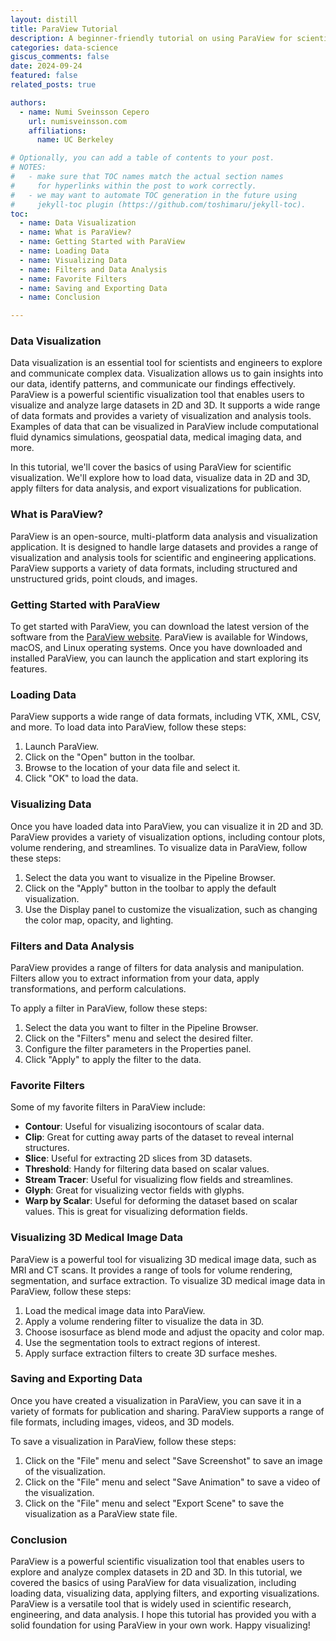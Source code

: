 ```yaml
---
layout: distill
title: ParaView Tutorial
description: A beginner-friendly tutorial on using ParaView for scientific visualization
categories: data-science
giscus_comments: false
date: 2024-09-24
featured: false
related_posts: true

authors:
  - name: Numi Sveinsson Cepero
    url: numisveinsson.com
    affiliations:
      name: UC Berkeley

# Optionally, you can add a table of contents to your post.
# NOTES:
#   - make sure that TOC names match the actual section names
#     for hyperlinks within the post to work correctly.
#   - we may want to automate TOC generation in the future using
#     jekyll-toc plugin (https://github.com/toshimaru/jekyll-toc).
toc:
  - name: Data Visualization
  - name: What is ParaView?
  - name: Getting Started with ParaView
  - name: Loading Data
  - name: Visualizing Data
  - name: Filters and Data Analysis
  - name: Favorite Filters
  - name: Saving and Exporting Data
  - name: Conclusion

---
```


### Data Visualization

Data visualization is an essential tool for scientists and engineers to explore and communicate complex data. Visualization allows us to gain insights into our data, identify patterns, and communicate our findings effectively. ParaView is a powerful scientific visualization tool that enables users to visualize and analyze large datasets in 2D and 3D. It supports a wide range of data formats and provides a variety of visualization and analysis tools. Examples of data that can be visualized in ParaView include computational fluid dynamics simulations, geospatial data, medical imaging data, and more.

In this tutorial, we'll cover the basics of using ParaView for scientific visualization. We'll explore how to load data, visualize data in 2D and 3D, apply filters for data analysis, and export visualizations for publication.

### What is ParaView?

ParaView is an open-source, multi-platform data analysis and visualization application. It is designed to handle large datasets and provides a range of visualization and analysis tools for scientific and engineering applications. ParaView supports a variety of data formats, including structured and unstructured grids, point clouds, and images.


### Getting Started with ParaView

To get started with ParaView, you can download the latest version of the software from the [ParaView website](https://www.paraview.org/download/). ParaView is available for Windows, macOS, and Linux operating systems. Once you have downloaded and installed ParaView, you can launch the application and start exploring its features.

### Loading Data

ParaView supports a wide range of data formats, including VTK, XML, CSV, and more. To load data into ParaView, follow these steps:

1. Launch ParaView.
2. Click on the "Open" button in the toolbar.
3. Browse to the location of your data file and select it.
4. Click "OK" to load the data.

### Visualizing Data

Once you have loaded data into ParaView, you can visualize it in 2D and 3D. ParaView provides a variety of visualization options, including contour plots, volume rendering, and streamlines. To visualize data in ParaView, follow these steps:

1. Select the data you want to visualize in the Pipeline Browser.
2. Click on the "Apply" button in the toolbar to apply the default visualization.
3. Use the Display panel to customize the visualization, such as changing the color map, opacity, and lighting.

### Filters and Data Analysis

ParaView provides a range of filters for data analysis and manipulation. Filters allow you to extract information from your data, apply transformations, and perform calculations.

To apply a filter in ParaView, follow these steps:

1. Select the data you want to filter in the Pipeline Browser.
2. Click on the "Filters" menu and select the desired filter.
3. Configure the filter parameters in the Properties panel.
4. Click "Apply" to apply the filter to the data.

### Favorite Filters

Some of my favorite filters in ParaView include:

- **Contour**: Useful for visualizing isocontours of scalar data.
- **Clip**: Great for cutting away parts of the dataset to reveal internal structures.
- **Slice**: Useful for extracting 2D slices from 3D datasets.
- **Threshold**: Handy for filtering data based on scalar values.
- **Stream Tracer**: Useful for visualizing flow fields and streamlines.
- **Glyph**: Great for visualizing vector fields with glyphs.
- **Warp by Scalar**: Useful for deforming the dataset based on scalar values. This is great for visualizing deformation fields.

### Visualizing 3D Medical Image Data

ParaView is a powerful tool for visualizing 3D medical image data, such as MRI and CT scans. It provides a range of tools for volume rendering, segmentation, and surface extraction. To visualize 3D medical image data in ParaView, follow these steps:

1. Load the medical image data into ParaView.
2. Apply a volume rendering filter to visualize the data in 3D.
3. Choose isosurface as blend mode and adjust the opacity and color map.
3. Use the segmentation tools to extract regions of interest.
4. Apply surface extraction filters to create 3D surface meshes.

### Saving and Exporting Data

Once you have created a visualization in ParaView, you can save it in a variety of formats for publication and sharing. ParaView supports a range of file formats, including images, videos, and 3D models.

To save a visualization in ParaView, follow these steps:

1. Click on the "File" menu and select "Save Screenshot" to save an image of the visualization.
2. Click on the "File" menu and select "Save Animation" to save a video of the visualization.
3. Click on the "File" menu and select "Export Scene" to save the visualization as a ParaView state file.

### Conclusion

ParaView is a powerful scientific visualization tool that enables users to explore and analyze complex datasets in 2D and 3D. In this tutorial, we covered the basics of using ParaView for data visualization, including loading data, visualizing data, applying filters, and exporting visualizations. ParaView is a versatile tool that is widely used in scientific research, engineering, and data analysis. I hope this tutorial has provided you with a solid foundation for using ParaView in your own work. Happy visualizing!